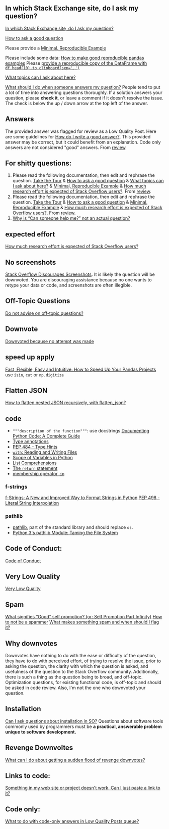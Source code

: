 ## In which Stack Exchange site, do I ask my question?
[In which Stack Exchange site, do I ask my question?](https://meta.stackexchange.com/questions/129598/which-computer-science-programming-stack-exchange-sites-do-i-post-on)

[How to ask a good question](https://stackoverflow.com/help/how-to-ask)

Please provide a [Minimal, Reproducible Example](https://stackoverflow.com/help/minimal-reproducible-example)

Please include some data: [How to make good reproducible pandas examples](https://stackoverflow.com/questions/20109391/how-to-make-good-reproducible-pandas-examples)
Please [provide a reproducible copy of the DataFrame with `df.head(10).to_clipboard(sep=',')`](https://stackoverflow.com/questions/52413246/how-to-provide-a-copy-of-your-dataframe-with-to-clipboard)

[What topics can I ask about here?](https://stackoverflow.com/help/on-topic)

[What should I do when someone answers my question?](https://stackoverflow.com/help/someone-answers)  People tend to put a lot of time into answering questions thoroughly.  If a solution answers your question, please **check it**, or leave a comment if it doesn't resolve the issue.  The check is below the up / down arrow at the top left of the answer.

## Answers
The provided answer was flagged for review as a Low Quality Post.  Here are some guidelines for [How do I write a good answer?](https://stackoverflow.com/help/how-to-answer).  This provided answer may be correct, but it could benefit from an explanation.  Code only answers are not considered "good" answers.  From [review](https://stackoverflow.com/review).

## For shitty questions:
1. Please read the following documentation, then edit and rephrase the question.  [Take the Tour](https://stackoverflow.com/tour) & [How to ask a good question](https://stackoverflow.com/help/how-to-ask) & [What topics can I ask about here?](https://stackoverflow.com/help/on-topic) & [Minimal, Reproducible Example](https://stackoverflow.com/help/minimal-reproducible-example) & [How much research effort is expected of Stack Overflow users?](https://meta.stackoverflow.com/questions/261592/how-much-research-effort-is-expected-of-stack-overflow-users).  From [review](https://stackoverflow.com/review).
2. Please read the following documentation, then edit and rephrase the question.  [Take the Tour](https://stackoverflow.com/tour) & [How to ask a good question](https://stackoverflow.com/help/how-to-ask) & [Minimal, Reproducible Example](https://stackoverflow.com/help/minimal-reproducible-example) & [How much research effort is expected of Stack Overflow users?](https://meta.stackoverflow.com/questions/261592/how-much-research-effort-is-expected-of-stack-overflow-users).  From [review](https://stackoverflow.com/review).
3. [Why is “Can someone help me?” not an actual question?](https://meta.stackoverflow.com/questions/284236/why-is-can-someone-help-me-not-an-actual-question)

## expected effort
[How much research effort is expected of Stack Overflow users?](https://meta.stackoverflow.com/questions/261592/how-much-research-effort-is-expected-of-stack-overflow-users)

## No screenshots
[Stack Overflow Discourages Screenshots](https://meta.stackoverflow.com/questions/303812/discourage-screenshots-of-code-and-or-errors).  It is likely the question will be downvoted.  You are discouraging assistance because no one wants to retype your data or code, and screenshots are often illegible.

## Off-Topic Questions
[Do not advise on off-topic questions?](https://meta.stackoverflow.com/questions/276572/should-one-advise-on-off-topic-questions)

## Downvote
[Downvoted because no attempt was made](http://idownvotedbecau.se/noattempt/)

## speed up apply
[Fast, Flexible, Easy and Intuitive: How to Speed Up Your Pandas Projects](https://realpython.com/fast-flexible-pandas/) use `isin`, `cut` or `np.digitize`

## Flatten JSON
[How to flatten nested JSON recursively, with flatten_json?](https://stackoverflow.com/questions/58442723/how-to-flatten-nested-json-recursively-with-flatten-json)

## code
 - `"""description of the function"""`: use docstrings [Documenting Python Code: A Complete Guide](https://realpython.com/documenting-python-code/)
 - [Type annotations](https://realpython.com/python-type-checking/#annotations)
 - [PEP 484 - Type Hints](https://www.python.org/dev/peps/pep-0484/)
 - [`with`: Reading and Writing Files](https://docs.python.org/3/tutorial/inputoutput.html#reading-and-writing-files)
 - [Scope of Variables in Python](https://www.datacamp.com/community/tutorials/scope-of-variables-python)
 - [List Comprehensions](https://docs.python.org/3/tutorial/datastructures.html#list-comprehensions)
 - [The `return` statement](https://docs.python.org/3/reference/simple_stmts.html?highlight=return#the-return-statement)
 - [membership operator, `in`](https://docs.python.org/3/reference/expressions.html#membership-test-operations)
### f-strings
[f-Strings: A New and Improved Way to Format Strings in Python](https://realpython.com/python-f-strings/#f-strings-a-new-and-improved-way-to-format-strings-in-python)
[PEP 498 - Literal String Interpolation](https://www.python.org/dev/peps/pep-0498/)
### pathlib
 - [pathlib](https://docs.python.org/3/library/pathlib.html), part of the standard library and should replace `os`.
 - [Python 3's pathlib Module: Taming the File System](https://realpython.com/python-pathlib/)
 
## Code of Conduct:
[Code of Conduct](https://stackoverflow.com/conduct)
 
## Very Low Quality
[Very Low Quality](https://meta.stackoverflow.com/questions/265573/am-i-misusing-the-very-low-quality-flag/265764#265764)
 
## Spam
[What signifies “Good” self promotion? (or: Self Promotion Part Infinity)](https://meta.stackexchange.com/questions/182212/what-signifies-good-self-promotion-or-self-promotion-part-infinity)
[How to not be a spammer](https://stackoverflow.com/help/promotion)
[What makes something spam and when should I flag it?](https://meta.stackexchange.com/questions/58032/what-are-the-spam-and-rude-or-abusive-offensive-flags-and-how-do-they-wor/58035#58035)
 
## Why downvotes
Downvotes have nothing to do with the ease or difficulty of the question, they have to do with perceived effort, of trying to resolve the issue, prior to asking the question, the clarity with which the question is asked, and usefulness of the question to the Stack Overflow community. Additionally, there is such a thing as the question being to broad, and off-topic. Optimization questions, for existing functional code, is off-topic and should be asked in code review. Also, I'm not the one who downvoted your question.
 
## Installation
[Can I ask questions about installation in SO?](https://meta.stackoverflow.com/questions/338203/can-i-ask-questions-about-installation-in-so) Questions about software tools commonly used by programmers must be **a practical, answerable problem unique to software development.**

## Revenge Downvoltes
[What can I do about getting a sudden flood of revenge downvotes?](https://meta.stackexchange.com/questions/212332/what-should-you-do-if-youre-serial-downvoted-it-isnt-automatically-reversed/212339#212339)

## Links to code:
[Something in my web site or project doesn't work. Can I just paste a link to it?](https://meta.stackoverflow.com/questions/254428/something-in-my-web-site-or-project-doesnt-work-can-i-just-paste-a-link-to-it)

## Code only:
[What to do with code-only answers in Low Quality Posts queue?](https://meta.stackoverflow.com/questions/300694/what-to-do-with-code-only-answers-in-low-quality-posts-queue)